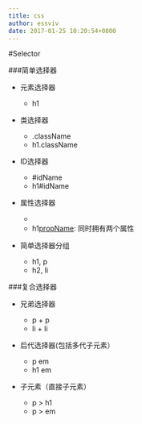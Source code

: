 ```yaml
---
title: css
author: essviv
date: 2017-01-25 10:20:54+0800
---
```


#Selector

###简单选择器
* 元素选择器  
  * h1
  
* 类选择器  
  * .className
  * h1.className
  
* ID选择器  
  * \#idName
  * h1\#idName

* 属性选择器
  * [propName]: 拥有某个属性的对象
  * h1[propName][propName]: 同时拥有两个属性

* 简单选择器分组
  * h1, p
  * h2, li

###复合选择器
* 兄弟选择器
  * p + p
  * li + li
  
* 后代选择器(包括多代子元素）
  * p em
  * h1 em

* 子元素（直接子元素）
  * p > h1
  * p > em